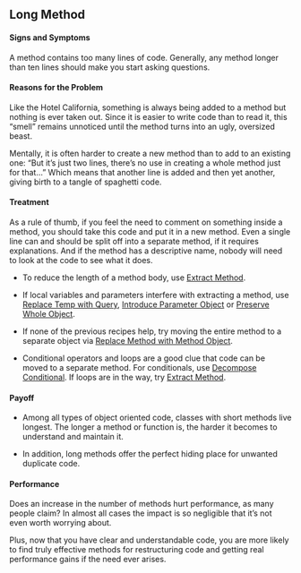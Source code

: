 ## Long Method
#### Signs and Symptoms
A method contains too many lines of code. Generally, any method longer than ten lines should make you start asking questions.
    
#### Reasons for the Problem
Like the Hotel California, something is always being added to a method but nothing is ever taken out. Since it is easier to write code than to read it, this “smell” remains unnoticed until the method turns into an ugly, oversized beast.
    
Mentally, it is often harder to create a new method than to add to an existing one: “But it’s just two lines, there’s no use in creating a whole method just for that...” Which means that another line is added and then yet another, giving birth to a tangle of spaghetti code.
    
#### Treatment
As a rule of thumb, if you feel the need to comment on something inside a method, you should take this code and put it in a new method. Even a single line can and should be split off into a separate method, if it requires explanations. And if the method has a descriptive name, nobody will need to look at the code to see what it does.    
    
+ To reduce the length of a method body, use [Extract Method](https://sourcemaking.com/refactoring/extract-method).    
    
+ If local variables and parameters interfere with extracting a method, use [Replace Temp with Query](https://sourcemaking.com/refactoring/replace-temp-with-query), [Introduce Parameter Object](https://sourcemaking.com/refactoring/introduce-parameter-object) or [Preserve Whole Object](https://sourcemaking.com/refactoring/preserve-whole-object).
    
+ If none of the previous recipes help, try moving the entire method to a separate object via [Replace Method with Method Object](https://sourcemaking.com/refactoring/replace-method-with-method-object).
    
+ Conditional operators and loops are a good clue that code can be moved to a separate method. For conditionals, use [Decompose Conditional](https://sourcemaking.com/refactoring/decompose-conditional). If loops are in the way, try [Extract Method](https://sourcemaking.com/refactoring/extract-method).
    
#### Payoff
+ Among all types of object oriented code, classes with short methods live longest. The longer a method or function is, the harder it becomes to understand and maintain it.
    
+ In addition, long methods offer the perfect hiding place for unwanted duplicate code.
    
#### Performance
Does an increase in the number of methods hurt performance, as many people claim? In almost all cases the impact is so negligible that it’s not even worth worrying about.
    
Plus, now that you have clear and understandable code, you are more likely to find truly effective methods for restructuring code and getting real performance gains if the need ever arises.